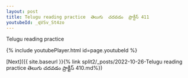 ```yaml
---
layout: post
title: Telugu reading practice  తెలుగు  చదవడం  ప్రాక్టీస్ 411
youtubeId: _qVSv_St4zo
---
```

 
 
Telugu reading practice
 
 
 
 
 


{% include youtubePlayer.html id=page.youtubeId %}
 
[Next]({{ site.baseurl }}{% link  split2/_posts/2022-10-26-Telugu reading practice  తెలుగు  చదవడం  ప్రాక్టీస్ 410.md%})
 
